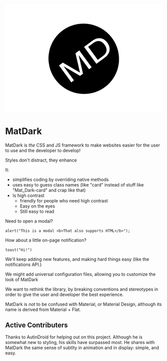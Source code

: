![](matdarklogo.png)

# MatDark
MatDark is _the_ CSS and JS framework to make websites easier for the user to use and the developer to develop!

Styles don't distract, they enhance


It:
- simplifies coding by overriding native methods
- uses easy to guess class names (like "card" instead of stuff like "Mat_Dark-card" and crap like that)
- Is high contrast
	- friendly for people who need high contrast
	- Easy on the eyes
	- Still easy to read

Need to open a modal?

```
alert("This is a modal <b>That also supports HTML</b>");
```

How about a little on-page notification?

```
toast("Hi!")
```


We'll keep adding new features, and making hard things easy (like the notifications API.)

We might add universal configuration files, allowing you to customize the look of MatDark

We want to rethink the library, by breaking conventions and stereotypes in order to give the user and developer the best experience.

MatDark is _not_ to be confused with Material, or Material Design, although its name is derived from Material + Flat. 


## Active Contributers

Thanks to AutinDroid for helping out on this project. Although he is somewhat new to styling, his skills have surpassed most. He shares with MatDark the same sense of subtlty in animation and in display: simple, and easy.
